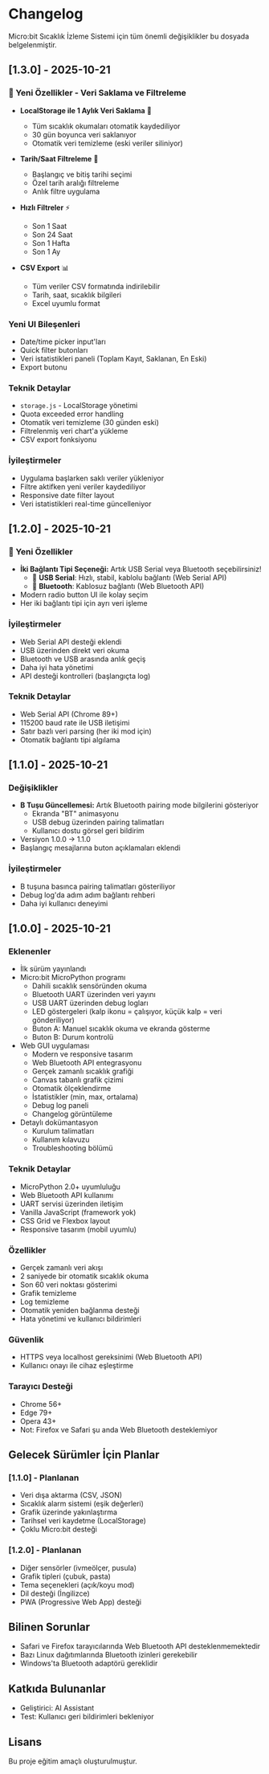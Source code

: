 # Changelog

Micro:bit Sıcaklık İzleme Sistemi için tüm önemli değişiklikler bu dosyada belgelenmiştir.

## [1.3.0] - 2025-10-21

### 🎯 Yeni Özellikler - Veri Saklama ve Filtreleme
- **LocalStorage ile 1 Aylık Veri Saklama** 💾
  - Tüm sıcaklık okumaları otomatik kaydediliyor
  - 30 gün boyunca veri saklanıyor
  - Otomatik veri temizleme (eski veriler siliniyor)
  
- **Tarih/Saat Filtreleme** 📅
  - Başlangıç ve bitiş tarihi seçimi
  - Özel tarih aralığı filtreleme
  - Anlık filtre uygulama
  
- **Hızlı Filtreler** ⚡
  - Son 1 Saat
  - Son 24 Saat  
  - Son 1 Hafta
  - Son 1 Ay
  
- **CSV Export** 📊
  - Tüm veriler CSV formatında indirilebilir
  - Tarih, saat, sıcaklık bilgileri
  - Excel uyumlu format

### Yeni UI Bileşenleri
- Date/time picker input'ları
- Quick filter butonları
- Veri istatistikleri paneli (Toplam Kayıt, Saklanan, En Eski)
- Export butonu

### Teknik Detaylar
- `storage.js` - LocalStorage yönetimi
- Quota exceeded error handling
- Otomatik veri temizleme (30 günden eski)
- Filtrelenmiş veri chart'a yükleme
- CSV export fonksiyonu

### İyileştirmeler
- Uygulama başlarken saklı veriler yükleniyor
- Filtre aktifken yeni veriler kaydediliyor
- Responsive date filter layout
- Veri istatistikleri real-time güncelleniyor

## [1.2.0] - 2025-10-21

### 🎯 Yeni Özellikler
- **İki Bağlantı Tipi Seçeneği:** Artık USB Serial veya Bluetooth seçebilirsiniz!
  - 🔌 **USB Serial**: Hızlı, stabil, kablolu bağlantı (Web Serial API)
  - 🔵 **Bluetooth**: Kablosuz bağlantı (Web Bluetooth API)
- Modern radio button UI ile kolay seçim
- Her iki bağlantı tipi için ayrı veri işleme

### İyileştirmeler
- Web Serial API desteği eklendi
- USB üzerinden direkt veri okuma
- Bluetooth ve USB arasında anlık geçiş
- Daha iyi hata yönetimi
- API desteği kontrolleri (başlangıçta log)

### Teknik Detaylar
- Web Serial API (Chrome 89+)
- 115200 baud rate ile USB iletişimi
- Satır bazlı veri parsing (her iki mod için)
- Otomatik bağlantı tipi algılama

## [1.1.0] - 2025-10-21

### Değişiklikler
- **B Tuşu Güncellemesi:** Artık Bluetooth pairing mode bilgilerini gösteriyor
  - Ekranda "BT" animasyonu
  - USB debug üzerinden pairing talimatları
  - Kullanıcı dostu görsel geri bildirim
- Versiyon 1.0.0 → 1.1.0
- Başlangıç mesajlarına buton açıklamaları eklendi

### İyileştirmeler
- B tuşuna basınca pairing talimatları gösteriliyor
- Debug log'da adım adım bağlantı rehberi
- Daha iyi kullanıcı deneyimi

## [1.0.0] - 2025-10-21

### Eklenenler
- İlk sürüm yayınlandı
- Micro:bit MicroPython programı
  - Dahili sıcaklık sensöründen okuma
  - Bluetooth UART üzerinden veri yayını
  - USB UART üzerinden debug logları
  - LED göstergeleri (kalp ikonu = çalışıyor, küçük kalp = veri gönderiliyor)
  - Buton A: Manuel sıcaklık okuma ve ekranda gösterme
  - Buton B: Durum kontrolü
- Web GUI uygulaması
  - Modern ve responsive tasarım
  - Web Bluetooth API entegrasyonu
  - Gerçek zamanlı sıcaklık grafiği
  - Canvas tabanlı grafik çizimi
  - Otomatik ölçeklendirme
  - İstatistikler (min, max, ortalama)
  - Debug log paneli
  - Changelog görüntüleme
- Detaylı dokümantasyon
  - Kurulum talimatları
  - Kullanım kılavuzu
  - Troubleshooting bölümü

### Teknik Detaylar
- MicroPython 2.0+ uyumluluğu
- Web Bluetooth API kullanımı
- UART servisi üzerinden iletişim
- Vanilla JavaScript (framework yok)
- CSS Grid ve Flexbox layout
- Responsive tasarım (mobil uyumlu)

### Özellikler
- Gerçek zamanlı veri akışı
- 2 saniyede bir otomatik sıcaklık okuma
- Son 60 veri noktası gösterimi
- Grafik temizleme
- Log temizleme
- Otomatik yeniden bağlanma desteği
- Hata yönetimi ve kullanıcı bildirimleri

### Güvenlik
- HTTPS veya localhost gereksinimi (Web Bluetooth API)
- Kullanıcı onayı ile cihaz eşleştirme

### Tarayıcı Desteği
- Chrome 56+
- Edge 79+
- Opera 43+
- Not: Firefox ve Safari şu anda Web Bluetooth desteklemiyor

## Gelecek Sürümler İçin Planlar

### [1.1.0] - Planlanan
- Veri dışa aktarma (CSV, JSON)
- Sıcaklık alarm sistemi (eşik değerleri)
- Grafik üzerinde yakınlaştırma
- Tarihsel veri kaydetme (LocalStorage)
- Çoklu Micro:bit desteği

### [1.2.0] - Planlanan
- Diğer sensörler (ivmeölçer, pusula)
- Grafik tipleri (çubuk, pasta)
- Tema seçenekleri (açık/koyu mod)
- Dil desteği (İngilizce)
- PWA (Progressive Web App) desteği

## Bilinen Sorunlar

- Safari ve Firefox tarayıcılarında Web Bluetooth API desteklenmemektedir
- Bazı Linux dağıtımlarında Bluetooth izinleri gerekebilir
- Windows'ta Bluetooth adaptörü gereklidir

## Katkıda Bulunanlar

- Geliştirici: AI Assistant
- Test: Kullanıcı geri bildirimleri bekleniyor

## Lisans

Bu proje eğitim amaçlı oluşturulmuştur.

